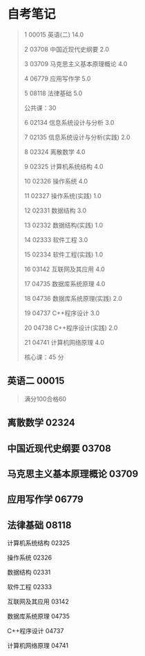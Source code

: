 # 自考笔记

>   1  00015  英语(二)  14.0
>
>   2  03708  中国近现代史纲要  2.0
>
>   3  03709  马克思主义基本原理概论 4.0
>
>   4  06779  应用写作学  5.0
>
>   5  08118  法律基础  5.0
>
>   
>
>   公共课：30
>
>   
>
>   6  02134  信息系统设计与分析  3.0
>
>   7  02135  信息系统设计与分析(实践)  2.0
>
>   8  02324  离散数学  4.0
>
>   9  02325  计算机系统结构 4.0
>
>   10 02326  操作系统  4.0
>
>   11 02327  操作系统(实践)  1.0
>
>   12 02331  数据结构  3.0
>
>   13 02332  数据结构(实践)  1.0
>
>   14 02333  软件工程  3.0
>
>   15 02334  软件工程(实践)  1.0
>
>   16 03142  互联网及其应用 4.0
>
>   17 04735  数据库系统原理 4.0
>
>   18 04736  数据库系统原理(实践) 2.0
>
>   19 04737  C++程序设计 3.0
>
>   20 04738  C++程序设计(实践) 2.0
>
>   21 04741  计算机网络原理 4.0
>
>   
>
>   核心课：45 分

## 英语二  00015

>   满分100合格60

## 离散数学 02324

## 中国近现代史纲要 03708

## 马克思主义基本原理概论 03709 

## 应用写作学 06779

##  法律基础 08118





 计算机系统结构 02325

操作系统 02326

 数据结构 02331

软件工程 02333

互联网及其应用 03142

数据库系统原理 04735

C++程序设计 04737

计算机网络原理 04741

